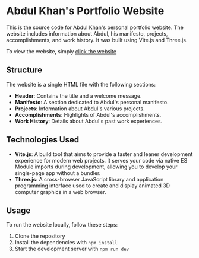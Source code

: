 # Abdul Khan's Portfolio Website

This is the source code for Abdul Khan's personal portfolio website. The website includes information about Abdul, his manifesto, projects, accomplishments, and work history. It was built using Vite.js and Three.js.

To view the website, simply [click the website](https://aquamarine-myriam-97.tiiny.site/)

## Structure

The website is a single HTML file with the following sections:

- **Header**: Contains the title and a welcome message.
- **Manifesto**: A section dedicated to Abdul's personal manifesto.
- **Projects**: Information about Abdul's various projects.
- **Accomplishments**: Highlights of Abdul's accomplishments.
- **Work History**: Details about Abdul's past work experiences.

## Technologies Used

- **Vite.js**: A build tool that aims to provide a faster and leaner development experience for modern web projects. It serves your code via native ES Module imports during development, allowing you to develop your single-page app without a bundler.
- **Three.js**: A cross-browser JavaScript library and application programming interface used to create and display animated 3D computer graphics in a web browser.

## Usage

To run the website locally, follow these steps:

1. Clone the repository
2. Install the dependencies with `npm install`
3. Start the development server with `npm run dev`

<br>
